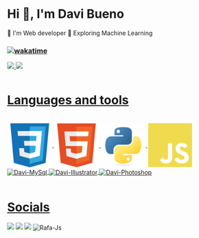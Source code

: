 # Hi 👋, I'm Davi Bueno

🌱 I'm Web developer 🔭 Exploring Machine Learning 
### [![wakatime](https://wakatime.com/badge/user/14e75f44-94d0-4ad8-9a79-459b03179129.svg)](https://wakatime.com/@14e75f44-94d0-4ad8-9a79-459b03179129 )

<table>
  <a href="https://github.com/buenosdev">
  <img height="170em" src="https://github-readme-stats.vercel.app/api?username=buenosdev&rank_icon=github&title_color=fff&icon_color=79ff97&bg_color=151515&text_color=9f9f9f&include_all_commits=true"/>
  <img height="170em" src="https://github-readme-stats.vercel.app/api/top-langs/?username=buenosdev&layout=compact&langs_count=6&title_color=fff&icon_color=79ff97&text_color=9f9f9f&bg_color=151515"/>
</table>

# Languages ​​and tools

<div style="display: inline_block"><br>
  <img align="center" alt="Davi-CSS"  width="105" src="https://raw.githubusercontent.com/devicons/devicon/master/icons/css3/css3-original.svg">
  <img align="center" alt="Davi-HTML"  width="105" src="https://raw.githubusercontent.com/devicons/devicon/master/icons/html5/html5-original.svg">
  <img align="center" alt="Davi-Python" width="105" src="https://raw.githubusercontent.com/devicons/devicon/master/icons/python/python-original.svg">
  <img align="center" alt="Davi-Js"  width="105" src="https://raw.githubusercontent.com/devicons/devicon/master/icons/javascript/javascript-plain.svg">
  <img align="center" alt="Davi-MySql"  width="105" src="https://cdn.jsdelivr.net/gh/devicons/devicon@latest/icons/mysql/mysql-original.svg">
  <img align="center" alt="Davi-Illustrator"  width="105" src="https://cdn.jsdelivr.net/gh/devicons/devicon@latest/icons/illustrator/illustrator-plain.svg">
  <img align="center" alt="Davi-Photoshop"  width="105" src="https://cdn.jsdelivr.net/gh/devicons/devicon@latest/icons/photoshop/photoshop-original.svg">
</div><br>

 # Socials
 <div> 
 <a align="center"  width="120em" href="https://discord.gg/kxfYKHwkDQ" target="_blank"><img src="https://img.shields.io/badge/Discord-7289DA?style=for-the-badge&logo=discord&logoColor=white" target="_blank"></a> 
  <a align="center" width="120em"  href = "mailto:davibuenocgd@gmail.com"><img src="https://img.shields.io/badge/-Gmail-%23333?style=for-the-badge&logo=gmail&logoColor=white" target="_blank"></a>
  <a align="center" width="120em" href="https://www.linkedin.com/in/buenosdev" target="_blank"><img src="https://img.shields.io/badge/-LinkedIn-%230077B5?style=for-the-badge&logo=linkedin&logoColor=white" target="_blank"></a> 
  <img align="center" height="120em"  alt="Rafa-Js" src="https://media.discordapp.net/attachments/706117027408117801/1273659085408964659/3IsP.gif?ex=66bf6af5&is=66be1975&hm=f27c9471433b67c555801be2eb7da48c675e1ec6079981e0748fb4f410fa415a&=">
</div>

